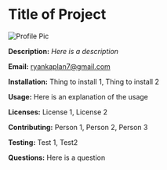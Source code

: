 
# Title of Project 

![Profile Pic](https://avatars3.githubusercontent.com/u/58232698?v=4) 

**Description:** *Here is a description* 

**Email:** ryankaplan7@gmail.com 

**Installation:** Thing to install 1, Thing to install 2 

**Usage:** Here is an explanation of the usage 

**Licenses:** License 1, License 2 

**Contributing:** Person 1, Person 2, Person 3 

**Testing:** Test 1, Test2 

**Questions:** Here is a question 

    

